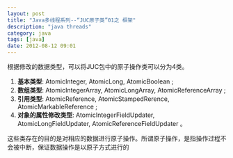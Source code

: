 ```yaml
---
layout: post
title: "Java多线程系列--“JUC原子类”01之 框架"
description: "java threads"
category: java
tags: [java]
date: 2012-08-12 09:01
---
```


根据修改的数据类型，可以将JUC包中的原子操作类可以分为4类。

1. **基本类型**: AtomicInteger, AtomicLong, AtomicBoolean ;  
2. **数组类型**: AtomicIntegerArray, AtomicLongArray, AtomicReferenceArray ;  
3. **引用类型**: AtomicReference, AtomicStampedRerence, AtomicMarkableReference ;  
4. **对象的属性修改类型**: AtomicIntegerFieldUpdater, AtomicLongFieldUpdater, AtomicReferenceFieldUpdater 。

这些类存在的目的是对相应的数据进行原子操作。所谓原子操作，是指操作过程不会被中断，保证数据操作是以原子方式进行的
